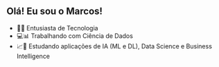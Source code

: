 ## Olá! Eu sou o Marcos!


- 🚀🔐 Entusiasta de Tecnologia
- 💻📊 Trabalhando com Ciência de Dados
- 📈📕 Estudando aplicações de IA (ML e DL), Data Science e Business Intelligence
